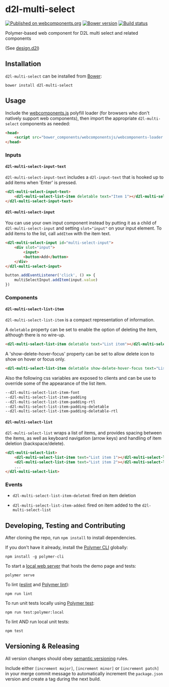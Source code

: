 # d2l-multi-select
[![Published on webcomponents.org](https://img.shields.io/badge/webcomponents.org-published-blue.svg)](https://www.webcomponents.org/element/BrightspaceUI/multi-select)
[![Bower version][bower-image]][bower-url]
[![Build status][ci-image]][ci-url]

Polymer-based web component for D2L multi select and related components

(See [design.d2l][design.d2l-url])

## Installation

`d2l-multi-select` can be installed from [Bower][bower-url]:
```shell
bower install d2l-multi-select
```

## Usage

Include the [webcomponents.js](http://webcomponents.org/polyfills/) polyfill loader (for browsers who don't natively support web components), then import the appropriate `d2l-multi-select` components as needed:

```html
<head>
	<script src="bower_components/webcomponentsjs/webcomponents-loader.js"></script>
</head>
```

### Inputs

#### `d2l-multi-select-input-text`

`d2l-multi-select-input-text` includes a `d2l-input-text` that is hooked up to add items when 'Enter' is pressed.

<!---
```
<custom-element-demo>
  <template>
    <script src="../webcomponentsjs/webcomponents-loader.js"></script>
    <link rel="import" href="../d2l-typography/d2l-typography.html">
    <link rel="import" href="d2l-multi-select-input-text.html">
    <link rel="import" href="d2l-multi-select-list-item.html">
    <custom-style include="d2l-typography">
      <style is="custom-style" include="d2l-typography"></style>
    </custom-style>
    <style>
      html {
        font-size: 20px;
        font-family: 'Lato', 'Lucida Sans Unicode', 'Lucida Grande', sans-serif;
      }
    </style>
    <next-code-block></next-code-block>
  </template>
</custom-element-demo>
```
-->
```html
<d2l-multi-select-input-text>
	<d2l-multi-select-list-item deletable text="Item 1"></d2l-multi-select-list-item>
</d2l-multi-select-input-text>
```

#### `d2l-multi-select-input`

You can use your own input component instead by putting it as a child of `d2l-multi-select-input` and setting `slot="input"` on your input element. To add items to the list, call `addItem` with the item text.

```html
<d2l-multi-select-input id="multi-select-input">
	<div slot="input">
		<input>
		<button>Add</button>
	</div>
</d2l-multi-select-input>
```

```js
button.addEventListener('click', () => {
	multiSelectInput.addItem(input.value)
})
```

### Components

#### `d2l-multi-select-list-item`

`d2l-multi-select-list-item` is a compact representation of information.

A `deletable` property can be set to enable the option of deleting the item, although there is no wire-up.
```html
<d2l-multi-select-list-item deletable text="List item"></d2l-multi-select-list-item>
```
A 'show-delete-hover-focus' property can be set to allow delete icon to show on hover or focus only.
```html
<d2l-multi-select-list-item deletable show-delete-hover-focus text="List item"></d2l-multi-select-list-item>
```
Also the following css variables are exposed to clients and can be use to override some of the appearance of the list item.
```html
--d2l-multi-select-list-item-font
--d2l-multi-select-list-item-padding
--d2l-multi-select-list-item-padding-rtl
--d2l-multi-select-list-item-padding-deletable
--d2l-multi-select-list-item-padding-deletable-rtl
```

#### `d2l-multi-select-list`

`d2l-multi-select-list` wraps a list of items, and provides spacing between the items, as well as keyboard navigation (arrow keys) and handling of item deletion (backspace/delete).
```html
<d2l-multi-select-list>
	<d2l-multi-select-list-item text="List item 1"></d2l-multi-select-list-item>
	<d2l-multi-select-list-item text="List item 2"></d2l-multi-select-list-item>
	...
</d2l-multi-select-list>
```

### Events

- `d2l-multi-select-list-item-deleted`: fired on item deletion

- `d2l-multi-select-list-item-added`: fired on item added to the `d2l-multi-select-list`

## Developing, Testing and Contributing

After cloning the repo, run `npm install` to install dependencies.

If you don't have it already, install the [Polymer CLI](https://www.polymer-project.org/3.0/docs/tools/polymer-cli) globally:

```shell
npm install -g polymer-cli
```

To start a [local web server](https://www.polymer-project.org/3.0/docs/tools/polymer-cli-commands#serve) that hosts the demo page and tests:

```shell
polymer serve
```

To lint ([eslint](http://eslint.org/) and [Polymer lint](https://www.polymer-project.org/3.0/docs/tools/polymer-cli-commands#lint)):

```shell
npm run lint
```

To run unit tests locally using [Polymer test](https://www.polymer-project.org/3.0/docs/tools/polymer-cli-commands#tests):

```shell
npm run test:polymer:local
```

To lint AND run local unit tests:

```shell
npm test
```

[bower-url]: http://bower.io/search/?q=d2l-multi-select
[bower-image]: https://badge.fury.io/bo/d2l-multi-select.svg
[ci-url]: https://travis-ci.org/BrightspaceUI/multi-select
[ci-image]: https://travis-ci.org/BrightspaceUI/multi-select.svg?branch=master
[design.d2l-url]: http://design.d2l/components/tags/

## Versioning & Releasing

All version changes should obey [semantic versioning](https://semver.org/) rules.

Include either `[increment major]`, `[increment minor]` or `[increment patch]` in your merge commit message to automatically increment the `package.json` version and create a tag during the next build.
